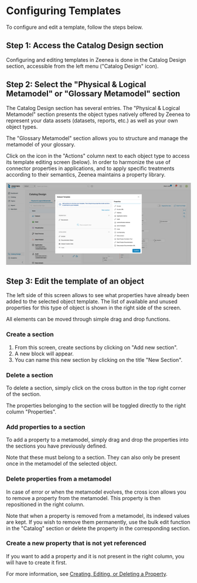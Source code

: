 # Configuring Templates

To configure and edit a template, follow the steps below.

## Step 1: Access the Catalog Design section

Configuring and editing templates in Zeenea is done in the Catalog Design section, accessible from the left menu ("Catalog Design" icon).

## Step 2: Select the "Physical & Logical Metamodel" or "Glossary Metamodel" section

The Catalog Design section has several entries. The "Physical & Logical Metamodel" section presents the object types natively offered by Zeenea to represent your data assets (datasets, reports, etc.) as well as your own object types.

The "Glossary Metamodel" section allows you to structure and manage the metamodel of your glossary.

Click on the icon in the "Actions" column next to each object type to access its template editing screen (below).
In order to harmonize the use of connector properties in applications, and to apply specific treatments according to their semantics, Zeenea maintains a property library.

![](./images/zeenea-dataset-template2.png)

## Step 3: Edit the template of an object

The left side of this screen allows to see what properties have already been added to the selected object template. The list of available and unused properties for this type of object is shown in the right side of the screen. 

All elements can be moved through simple drag and drop functions.

### Create a section

1. From this screen, create sections by clicking on "Add new section".
2. A new block will appear.
3. You can name this new section by clicking on the title "New Section".

### Delete a section

To delete a section, simply click on the cross button in the top right corner of the section. 

The properties belonging to the section will be toggled directly to the right column "Properties". 

### Add properties to a section

To add a property to a metamodel, simply drag and drop the properties into the sections you have previously defined.

Note that these must belong to a section. They can also only be present once in the metamodel of the selected object. 

### Delete properties from a metamodel

In case of error or when the metamodel evolves, the cross icon allows you to remove a property from the metamodel. This property is then repositioned in the right column.

Note that when a property is removed from a metamodel, its indexed values are kept. If you wish to remove them permanently, use the bulk edit function in the "Catalog" section or delete the property in the corresponding section.

### Create a new property that is not yet referenced

If you want to add a property and it is not present in the right column, you will have to create it first. 

For more information, see [Creating, Editing, or Deleting a Property](./zeenea-studio-create-edit-delete-property.md).